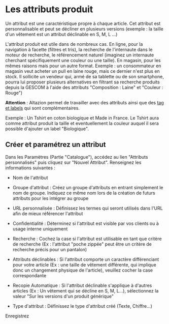 # Les attributs produit
Un attribut est une caractéristique propre à chaque article. Cet attribut est personnalisable et peut se décliner en plusieurs versions (exemple : la taille d'un vêtement est un attribut déclinable en S, M, L ...)

L'attribut produit est utile dans de nombreux cas.
En ligne, pour la navigation à facette (filtres et tris), la recherche de l'internaute dans le moteur de recherche, le référencement naturel (imaginez un internaute cherchant spécifiquement une couleur ou une taille). 
En magasin, pour les mêmes raisons mais pour un autre format. Exemple : un consommateur en magasin veut acheter un pull en laine rouge, mais ce dernier n'est plus en stock. Il sollicite un vendeur qui, armé de sa tablette ou de son smartphone, pourra lui proposer plusieurs alternatives en filtrant sa recherche produits depuis la GESCOM à l'aide des attributs "Composition : Laine" et "Couleur : Rouge")

**Attention** : Altazion permet de travailler avec des attributs ainsi que des [tag et labels](https://aide.altazion.com/fr-frv2/referencer/tag-label.html) qui sont complémentaires. 

Exemple : Un Tshirt en coton biologique et Made in France. Le Tshirt aura comme attribut produit la taille et eventuellement la couleur auquel il sera possible d'ajouter un label "Biologique". 


## Créer et paramétrez un attribut
Dans les Paramètres (Partie "Catalogue"), accédez au lien "Attributs personnalisés" puis cliquez sur "Nouvel Attribut". 
Renseignez les informations suivantes :

- Nom de l'attribut

- Groupe d'attribut : Créez un groupe d'attributs en entrant simplement le nom de groupe. Indiquez ce même nom lors de la création de futurs attributs pour les intégrer au groupe

- URL personnalisée : Définissez les termes qui seront utilisés dans l'URL afin de mieux référencer l'attribut

- Confidentialité : Déterminez si l'attribut est visible par vos clients ou à usage interne uniquement

- Recherche : Cochez la case si l'attribut est utilisable en tant que critère de recherche (Ex : l'attribut "poche zippée" peut être un critère de recherche précis pour un pantalon)

- Attributs déclinables : Si l'attribut comporte un caractère différenciant pour votre article (Ex : une taille de vêtement différente, qui implique donc un changement physique de l'article), veuillez cocher la case correspondante

- Recopie Automatique : Si l'attribut déclinable s'applique à d'autres articles (Ex : Un vêtement qui se décline en S, M, L...), sélectionnez la valeur "Sur les versions d'un produit générique"

- Type d'attribut : Définissez le type d'attribut créé (Texte, Chiffre...)

 

Enregistrez